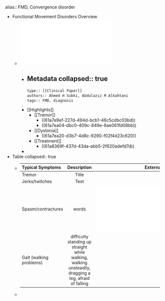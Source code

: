 alias:: FMD, Convergence disorder

- Functional Movement Disorders Overview
	- ![functional-movement-disorders-updated-overview.pdf](../assets/functional-movement-disorders-updated-overview_1638394057025_0.pdf)
		- Metadata
		  collapsed:: true
			-
			  type:: [[Clinical Paper]]
			  authors:: Ahmed H Subki, Abdulaziz M Alkahtani
			  tags:: FMD, diagnosis
		- [[Highlights]]
			- [[Tremor]]
				- ((61a7e9ef-227d-494d-bcb1-46c5cdbc03bd))
				- ((61a7ea04-dbc0-409c-849e-8ae061fd08bb))
			- [[Dystonia]]
				- ((61a7ea20-d3b7-4d8c-9290-f02f4d23c620))
			- [[Treatment]]
				- ((61a8369f-437d-43da-abb5-2f620adefd7d))
		-
- Table
  collapsed:: true
	- | Typical Symptoms     | Description | External Resource -: |
	  | :---        |    :----:   |          ---: |
	  | Tremor     | Title       | Here's this   |
	  | Jerks/twitches   | Text        | And more      |
	  | Spasm/contractures | words | ![functional-movement-disorders-updated-overview.pdf](../assets/functional-movement-disorders-updated-overview_1638392725184_0.pdf) |
	  | Gait (walking problems) | difficulty standing up straight while walking, walking unsteadily, dragging a leg, afraid of falling | Resource |
	-